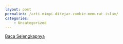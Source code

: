 ```yaml
---
layout: post
permalink: /arti-mimpi-dikejar-zombie-menurut-islam/
categories:
    - Uncategorized
---
```


[Baca Selengkapnya](/01)